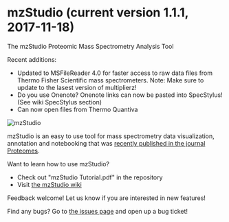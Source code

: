 # mzStudio (current version 1.1.1, 2017-11-18)
The mzStudio Proteomic Mass Spectrometry Analysis Tool

Recent additions:
  * Updated to MSFileReader 4.0 for faster access to raw data files from Thermo Fisher Scientific mass spectrometers.
  Note: Make sure to update to the lasest version of multiplierz!
  * Do you use Onenote?  Onenote links can now be pasted into SpecStylus!  (See wiki SpecStylus section)
  * Can now open files from Thermo Quantiva

![mzStudio](http://blaispathways.dfci.harvard.edu/graph/tutorial_data/101.png)

mzStudio is an easy to use tool for mass spectrometry data visualization, annotation and notebooking that was [recently published in the journal Proteomes](http://mdpi.com/2227-7382/5/3/20).  

Want to learn how to use mzStudio?
 * Check out "mzStudio Tutorial.pdf" in the repository
 * Visit [the mzStudio wiki](https://github.com/BlaisProteomics/mzStudio/wiki)

Feedback welcome!  Let us know if you are interested in new features!

Find any bugs?  Go to [the issues page](https://github.com/BlaisProteomics/mzStudio/issues) and open up a bug ticket!
